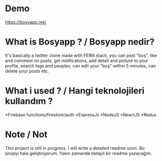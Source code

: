 # Demo

https://bosyapp.me/

# What is Bosyapp ? / Bosyapp nedir?

It's basically a twitter clone made with FERN stack, you can post "boş", like and comment on posts, get notifications, add detail and picture to your profile, search tags and peoples, can edit your "boş" within 5 minutes, can delete your posts etc.

# What i used ? / Hangi teknolojileri kullandım ?
*Firebase functions/firestore/auth
*ExpressJs
*NodeJS
*ReactJS
*Redux

# Note / Not

This project is still in progress. I will write a detailed readme soon.
Bu projeyi hala geliştiriyorum. Yakın zamanda detaylı bir readme yazacağım.
